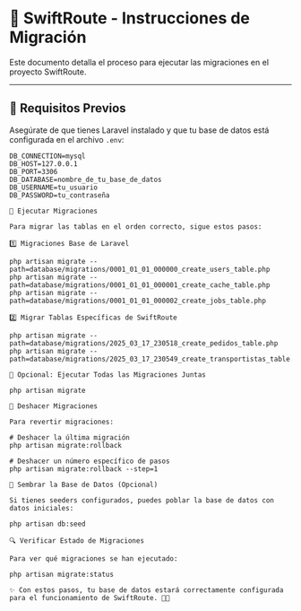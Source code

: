 # 🌿 SwiftRoute - Instrucciones de Migración

Este documento detalla el proceso para ejecutar las migraciones en el proyecto SwiftRoute.

---

## 📌 Requisitos Previos

Asegúrate de que tienes Laravel instalado y que tu base de datos está configurada en el archivo `.env`:

```env
DB_CONNECTION=mysql
DB_HOST=127.0.0.1
DB_PORT=3306
DB_DATABASE=nombre_de_tu_base_de_datos
DB_USERNAME=tu_usuario
DB_PASSWORD=tu_contraseña

🚀 Ejecutar Migraciones

Para migrar las tablas en el orden correcto, sigue estos pasos:

1️⃣ Migraciones Base de Laravel

php artisan migrate --path=database/migrations/0001_01_01_000000_create_users_table.php
php artisan migrate --path=database/migrations/0001_01_01_000001_create_cache_table.php
php artisan migrate --path=database/migrations/0001_01_01_000002_create_jobs_table.php

2️⃣ Migrar Tablas Específicas de SwiftRoute

php artisan migrate --path=database/migrations/2025_03_17_230518_create_pedidos_table.php
php artisan migrate --path=database/migrations/2025_03_17_230549_create_transportistas_table.php

🌟 Opcional: Ejecutar Todas las Migraciones Juntas

php artisan migrate

🔄 Deshacer Migraciones

Para revertir migraciones:

# Deshacer la última migración
php artisan migrate:rollback

# Deshacer un número específico de pasos
php artisan migrate:rollback --step=1

🌱 Sembrar la Base de Datos (Opcional)

Si tienes seeders configurados, puedes poblar la base de datos con datos iniciales:

php artisan db:seed

🔍 Verificar Estado de Migraciones

Para ver qué migraciones se han ejecutado:

php artisan migrate:status

✨ Con estos pasos, tu base de datos estará correctamente configurada para el funcionamiento de SwiftRoute. 🚛💨
